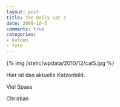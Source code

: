 ```yaml
--- 
layout: post
title: The Daily Cat 3
date: 2009-10-5
comments: true
categories: 
- katzen
- foto
---
```

{% img /static/wpdata/2010/12/cat5.jpg %}
<p>Hier ist das aktuelle Katzenbild. <p /> Viel Spass <p /> Christian</p>
